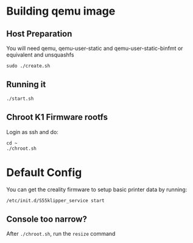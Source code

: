 # Building qemu image

## Host Preparation

You will need qemu, qemu-user-static and qemu-user-static-binfmt or equivalent and unsquashfs

```
sudo ./create.sh
```

## Running it

```
./start.sh
```

## Chroot K1 Firmware rootfs

Login as ssh and do:

```
cd ~
./chroot.sh
```

# Default Config

You can get the creality firmware to setup basic printer data by running:

```
/etc/init.d/S55klipper_service start
```

## Console too narrow?

After `./chroot.sh`, run the `resize` command
